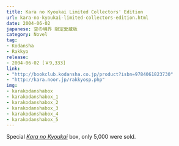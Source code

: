```yaml
---
title: Kara no Kyoukai Limited Collectors' Edition
url: kara-no-kyoukai-limited-collectors-edition.html
date: 2004-06-02
japanese: 空の境界 限定愛蔵版
category: Novel
tag:
- Kodansha
- Rakkyo
release:
- 2004-06-02 [￥9,333]
link:
- "http://bookclub.kodansha.co.jp/product?isbn=9784061823730"
- "http://kara.noor.jp/rakkyosp.php"
img:
- karakodanshabox
- karakodanshabox_1
- karakodanshabox_2
- karakodanshabox_3
- karakodanshabox_4
- karakodanshabox_5
---
```


Special [*Kara no Kyoukai*](kara-no-kyoukai-1-the-garden-of-sinners.html) box, only 5,000 were sold.